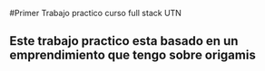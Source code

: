 #Primer Trabajo practico curso full stack UTN
## Este trabajo practico esta basado en un emprendimiento que tengo sobre origamis